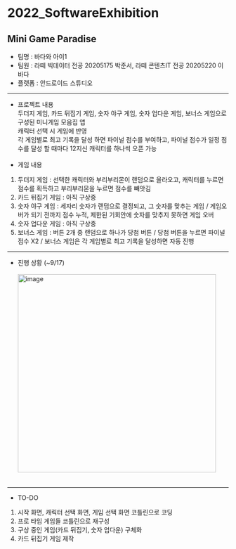# 2022_SoftwareExhibition
## Mini Game Paradise
* 팀명 : 바다와 아이1
* 팀원 : 라떼 빅데이터 전공 20205175 박준서, 라떼 콘텐츠IT 전공 20205220 이바다
* 플랫폼 : 안드로이드 스튜디오
---
* 프로젝트 내용 <br>
두더지 게임, 카드 뒤집기 게임, 숫자 야구 게임, 숫자 업다운 게임, 보너스 게임으로 구성된 미니게임 모음집 앱<br>
캐릭터 선택 시 게임에 반영<br>
각 게임별로 최고 기록을 달성 하면 파이널 점수를 부여하고, 파이널 점수가 일정 점수를 달성 할 때마다 12지신 캐릭터를 하나씩 오픈 가능<br></br>
* 게임 내용<br>
1. 두더지 게임 : 선택한 캐릭터와 부리부리몬이 랜덤으로 올라오고, 캐릭터를 누르면 점수를 획득하고 부리부리몬을 누르면 점수를 빼앗김
2. 카드 뒤집기 게임 : 아직 구상중
3. 숫자 야구 게임 : 세자리 숫자가 랜덤으로 결정되고, 그 숫자를 맞추는 게임 / 게임오버가 되기 전까지 점수 누적, 제한된 기회안에 숫자를 맞추지 못하면 게임 오버
4. 숫자 업다운 게임 : 아직 구상중
5. 보너스 게임 : 버튼 2개 중 랜덤으로 하나가 당첨 버튼 / 당첨 버튼을 누르면 파이널 점수 X2 / 보너스 게임은 각 게임별로 최고 기록을 달성하면 자동 진행
---
* 진행 상황 (~9/17) <br></br>
<img width="451" alt="image" src="https://user-images.githubusercontent.com/80818640/190856558-b1f484ca-417d-4053-8c32-f7fcc9d32748.png"><br></br>
---
* TO-DO
1. 시작 화면, 캐릭터 선택 화면, 게임 선택 화면 코틀린으로 코딩
2. 프로 타임 게임들 코틀린으로 재구성
3. 구상 중인 게임(카드 뒤집기, 숫자 업다운) 구체화
4. 카드 뒤집기 게임 제작


